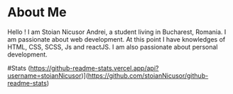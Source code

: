 # About Me
Hello ! I am Stoian Nicusor Andrei, a student living in Bucharest, Romania. I am passionate about web development. At this point I have knowledges of HTML, CSS, SCSS, Js and reactJS. I am also passionate about personal development.

#Stats
(https://github-readme-stats.vercel.app/api?username=stoianNicusor)](https://github.com/stoianNicusor/github-readme-stats)
